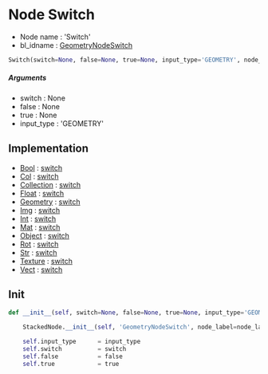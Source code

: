 # Node Switch

- Node name : 'Switch'
- bl_idname : [GeometryNodeSwitch](https://docs.blender.org/api/current/bpy.types.GeometryNodeSwitch.html)


``` python
Switch(switch=None, false=None, true=None, input_type='GEOMETRY', node_label=None, node_color=None)
```
##### Arguments

- switch : None
- false : None
- true : None
- input_type : 'GEOMETRY'

## Implementation

- [Bool](/docs/GeoNodes/Bool.md) : [switch](/docs/GeoNodes/Bool.md#switch)
- [Col](/docs/GeoNodes/Col.md) : [switch](/docs/GeoNodes/Col.md#switch)
- [Collection](/docs/GeoNodes/Collection.md) : [switch](/docs/GeoNodes/Collection.md#switch)
- [Float](/docs/GeoNodes/Float.md) : [switch](/docs/GeoNodes/Float.md#switch)
- [Geometry](/docs/GeoNodes/Geometry.md) : [switch](/docs/GeoNodes/Geometry.md#switch)
- [Img](/docs/GeoNodes/Img.md) : [switch](/docs/GeoNodes/Img.md#switch)
- [Int](/docs/GeoNodes/Int.md) : [switch](/docs/GeoNodes/Int.md#switch)
- [Mat](/docs/GeoNodes/Mat.md) : [switch](/docs/GeoNodes/Mat.md#switch)
- [Object](/docs/GeoNodes/Object.md) : [switch](/docs/GeoNodes/Object.md#switch)
- [Rot](/docs/GeoNodes/Rot.md) : [switch](/docs/GeoNodes/Rot.md#switch)
- [Str](/docs/GeoNodes/Str.md) : [switch](/docs/GeoNodes/Str.md#switch)
- [Texture](/docs/GeoNodes/Texture.md) : [switch](/docs/GeoNodes/Texture.md#switch)
- [Vect](/docs/GeoNodes/Vect.md) : [switch](/docs/GeoNodes/Vect.md#switch)

## Init

``` python
def __init__(self, switch=None, false=None, true=None, input_type='GEOMETRY', node_label=None, node_color=None):

    StackedNode.__init__(self, 'GeometryNodeSwitch', node_label=node_label, node_color=node_color)

    self.input_type      = input_type
    self.switch          = switch
    self.false           = false
    self.true            = true
```
